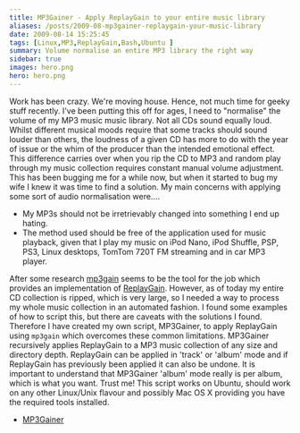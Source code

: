 ```yaml
---
title: MP3Gainer - Apply ReplayGain to your entire music library
aliases: /posts/2009-08-mp3gainer-replaygain-your-music-library
date: 2009-08-14 15:25:45
tags: [Linux,MP3,ReplayGain,Bash,Ubuntu ]
summary: Volume normalise an entire MP3 library the right way
sidebar: true
images: hero.png
hero: hero.png
---
```


Work has been crazy. We're moving house. Hence, not much time for geeky stuff
recently. I've been putting this off for ages, I need to "normalise" the
volume of my MP3 music music library. Not all CDs sound equally loud. Whilst
different musical moods require that some tracks should sound louder than
others, the loudness of a given CD has more to do with the year of issue or
the whim of the producer than the intended emotional effect. This difference
carries over when you rip the CD to MP3 and random play through my music
collection requires constant manual volume adjustment. This has been bugging
me for a while now, but when it started to bug my wife I knew it was time to
find a solution. My main concerns with applying some sort of audio
normalisation were....

  * My MP3s should not be irretrievably changed into something I end up hating.
  * The method used should be free of the application used for music playback,
    given that I play my music on iPod Nano, iPod Shuffle, PSP, PS3, Linux desktops,
    TomTom 720T FM streaming and in car MP3 player.

After some research [mp3gain](http://mp3gain.sourceforge.net) seems to be the
tool for the job which provides an implementation of
[ReplayGain](http://www.replaygain.org/). However, as of today my entire CD
collection is ripped, which is very large, so I needed a way to process my
whole music collection in an automated fashion. I found some examples of how
to script this, but there are caveats with the solutions I found. Therefore I
have created my own script, MP3Gainer, to apply ReplayGain using `mp3gain`
which overcomes these common limitations. MP3Gainer recursively applies
ReplayGain to a MP3 music collection of any size and directory depth.
ReplayGain can be applied in 'track' or 'album' mode and if ReplayGain has
previously been applied it can also be undone. It is important to understand
that MP3Gainer 'album' mode really is per album, which is what you want. Trust
me! This script works on Ubuntu, should work on any other Linux/Unix
flavour and possibly Mac OS X providing you have the required tools installed.

  * [MP3Gainer](https://github.com/flexiondotorg/MP3Gainer)
